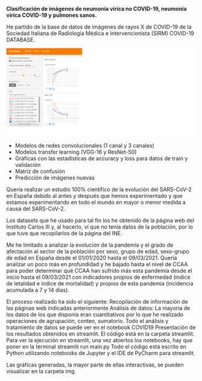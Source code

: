 **Clasificación de imágenes de neumonía vírica no COVID-19, neumonía vírica COVID-19 y pulmones sanos.**

He partido de la base de datos de imágenes de rayos X de COVID-19 de la Sociedad Italiana de Radiología Médica e Intervencionista (SIRM) COVID-19 DATABASE. 

![ ML](img/ML.png)

* Modelos de redes convolucionales (1 canal y 3 canales)
* Modelos transfer learning (VGG-16 y ResNet-50)
* Gráficas con las estadísticas de accuracy y loss para datos de train y validación
* Matriz de confusión
* Predicción de imágenes nuevas

Quería realizar un estudio 100% científico de la evolución del SARS-CoV-2 en España debido al antes y después que hemos experimentado y que estamos experimentando en todo el mundo en mayor o menor medida a causa del SARS-CoV-2.

Los datasets que he usado para tal fin los he obtenido de la página web del Instituto Carlos III y, al hacerlo, ví que no tenía datos de la población, por lo que tuve que recopilarlos de la página del INE.

Me he limitado a analizar la evolución de la pandemia y el grado de afectación al sector de la población por sexo, grupo de edad, sexo-grupo de edad en España desde el 01/01/2020 hasta el 09/03/2021. Quería analizar un poco más en profundidad y he bajado hasta el nivel de CCAA para poder determinar qué CCAA han sufrido más esta pandemia desde el inicio hasta el 09/03/2021 con indicadores propios de enfermedad (índice de letalidad e índice de mortalidad) y propios de esta pandemia (incidencia acumulada a 7 y 14 días).

El proceso realizado ha sido el siguiente:
Recopilación de información de las páginas web indicadas anteriormente
Análisis de datos: La mayoría de los datos de los que disponía eran cuantitativos por lo que he realizado operaciones de agrupación, conteo, sumatorio. Todo el análisis y tratamiento de datos se puede ver en el notebook COVID19
Presentación de los resultados obtenidos en streamlit. El código está en la carpeta streamlit. Para ver la ejecución en streamlit, una vez abiertos los notebooks, hay que poner en la terminal streamlit run main.py
Todo el código está escrito en Python utilizando notebooks de Jupyter y el IDE de PyCharm para streamlit.

Las gráficas generadas, la mayor parte de ellas interactivas, se pueden visualizar en la carpeta img.

